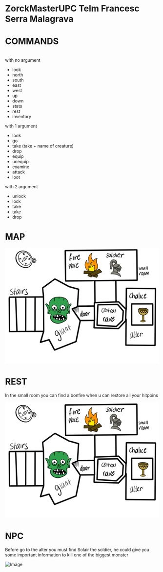 # ZorckMasterUPC Telm Francesc Serra Malagrava
<h1> COMMANDS </h1> <br />
with no argument
<ul>
  <li> look </li>
   <li>north</li>
   <li>south</li> 
   <li>east</li> 
   <li>west</li> 
   <li>up </li>
   <li>down</li>
   <li>stats</li> 
   <li>rest</li>
   <li>inventory </li>
</ul>  
  
  with 1 argument
<ul>
  <li> look </li>
   <li>go</li>
   <li>take (take + name of creature) </li> 
   <li>drop</li> 
   <li>equip</li> 
   <li>unequip </li>
   <li>examine</li>
   <li>attack</li> 
   <li>loot</li>
</ul>  

  with 2 argument
<ul>
  <li> unlock </li>
   <li>lock</li>
   <li>take</li> 
   <li>take</li> 
   <li>drop</li> 
</ul>

<h1> MAP </h1>
<p><img alt="Image" title="icon" src="https://github.com/telmiuse/ZorckMasterUPC/blob/master/Ilustracio%CC%81n-sin-ti%CC%81tulo%20(1).jpg" /></p>
<h1> REST </H1>
       In the small room you can find a bonfire when u can restore all your hitpoins

<p><img alt="Image" title="icon" src="https://github.com/telmiuse/ZorckMasterUPC/blob/master/Ilustracio%CC%81n-sin-ti%CC%81tulo%20(1).jpg" /></p>
<h1> NPC </H1> 
Before go to the alter you must find Solair the soldier, he could give you some important information to kill one of the biggest monster 
<p><img alt="Image" title="icon" src="https://vignette.wikia.nocookie.net/darksouls/images/5/5e/Dark_souls_bonfire.jpg/revision/latest/scale-to-width-down/340?cb=20111031171925" /></p>
